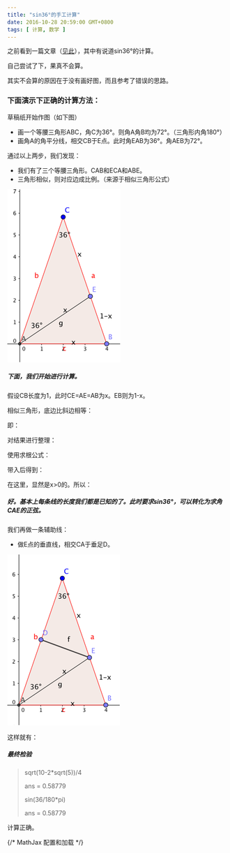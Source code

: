 ```yaml
---
title: "sin36°的手工计算"
date: 2016-10-28 20:59:00 GMT+0800
tags: [ 计算, 数学 ]
---
```


之前看到一篇文章（[见此](https://www.zhihu.com/question/51970177)），其中有说道sin36°的计算。

自己尝试了下，果真不会算。

其实不会算的原因在于没有画好图，而且参考了错误的思路。

<!-- truncate -->

### 下面演示下正确的计算方法：

草稿纸开始作图（如下图）

* 画一个等腰三角形ABC，角C为36°。则角A角B均为72°。（三角形内角180°）
* 画角A的角平分线，相交CB于E点。此时角EAB为36°。角AEB为72°。

通过以上两步，我们发现：

* 我们有了三个等腰三角形。CAB和ECA和ABE。
* 三角形相似，则对应边成比例。（来源于相似三角形公式）

![image](./assets2016/2016-10-27-sin36-1.png)

##### 下面，我们开始进行计算。

假设CB长度为1，此时CE=AE=AB为x。EB则为1-x。

相似三角形，底边比斜边相等：

<div dangerouslySetInnerHTML={{__html: "$$\\frac{BE}{AB} = \\frac{AB}{CB}$$"}} />

即：

<div dangerouslySetInnerHTML={{__html: "$$\\frac{1-x}{x} = \\frac{x}{1}$$"}} />

<div dangerouslySetInnerHTML={{__html: "$$x^2 = 1-x$$"}} />

对结果进行整理：

<div dangerouslySetInnerHTML={{__html: "$$x^2 +x-1= 0$$"}} />

使用求根公式：

<div dangerouslySetInnerHTML={{__html: "$$x=\\frac{-b\\pm\\sqrt{b^2-4ac}}{2a}$$"}} />

带入后得到：

<div dangerouslySetInnerHTML={{__html: "$$x=\\frac{-1\\pm\\sqrt{1^2+4}}{2}=\\frac{-1\\pm\\sqrt{5}}{2}$$"}} />

在这里，显然是x>0的。所以：

<div dangerouslySetInnerHTML={{__html: "$$x=\\frac{-1+\\sqrt{5}}{2}$$"}} />

##### 好。基本上每条线的长度我们都是已知的了。此时要求sin36°，可以转化为求角CAE的正弦。

我们再做一条辅助线：

* 做E点的垂直线，相交CA于垂足D。

![image](./assets2016/2016-10-27-sin36-2.png)

这样就有：

<div dangerouslySetInnerHTML={{__html: "$$\\sin36° = \\frac{DE}{AE}=\\frac{\\sqrt{AE^2-AD^2}}{AE}$$"}} />

<div dangerouslySetInnerHTML={{__html: "$$\\sin36° = \\frac{\\sqrt{x^2-0.5^2}}{x}$$"}} />

<div dangerouslySetInnerHTML={{__html: "$$\\sin36° = \\frac{\\sqrt{(\\frac{-1+\\sqrt{5}}{2})^2-0.5^2}}{\\frac{-1+\\sqrt{5}}{2}}$$"}} />

<div dangerouslySetInnerHTML={{__html: "$$\\sin36° = \\frac{\\sqrt{(\\frac{6-2\\sqrt{5}}{4})-\\frac{1}{4}}}{\\frac{-1+\\sqrt{5}}{2}}$$"}} />

<div dangerouslySetInnerHTML={{__html: "$$\\sin36° = \\frac{\\sqrt{\\frac{5-2\\sqrt{5}}{4}}}{\\frac{-1+\\sqrt{5}}{2}}$$"}} />

<div dangerouslySetInnerHTML={{__html: "$$\\sin36° = \\frac{\\frac{1}{2}\\sqrt{5-2\\sqrt{5}}}{\\frac{-1+\\sqrt{5}}{2}}$$"}} />

<div dangerouslySetInnerHTML={{__html: "$$\\sin36° = \\frac{\\sqrt{5-2\\sqrt{5}}}{-1+\\sqrt{5}}$$"}} />

<div dangerouslySetInnerHTML={{__html: "$$\\sin36° = \\frac{\\sqrt{5-2\\sqrt{5}} \\cdot \\sqrt{(\\sqrt{5}+1)^2}}{(\\sqrt{5}-1)(\\sqrt{5}+1)}$$"}} />

<div dangerouslySetInnerHTML={{__html: "$$\\sin36° = \\frac{\\sqrt{5-2\\sqrt{5}} \\cdot \\sqrt{(5+1+2\\sqrt{5})}}{4}$$"}} />

<div dangerouslySetInnerHTML={{__html: "$$\\sin36° = \\frac{\\sqrt{(5-2\\sqrt{5})} \\cdot \\sqrt{(6+2\\sqrt{5})}}{4}$$"}} />

<div dangerouslySetInnerHTML={{__html: "$$\\sin36° = \\frac{\\sqrt{10-2\\sqrt{5}}}{4}$$"}} />

##### 最终检验

> sqrt(10-2*sqrt(5))/4
>
> ans = 0.58779
>
> sin(36/180*pi)
>
> ans = 0.58779

计算正确。

{/* MathJax 配置和加载 */}
<script dangerouslySetInnerHTML={{
  __html: `
    window.MathJax = {
      tex: {
        inlineMath: [['$', '$'], ['\\\\(', '\\\\)']],
        displayMath: [['$$', '$$'], ['\\\\[', '\\\\]']],
        processEscapes: true,
        processEnvironments: true
      },
      options: {
        ignoreHtmlClass: 'tex2jax_ignore',
        processHtmlClass: 'tex2jax_process'
      },
      startup: {
        ready: () => {
          MathJax.startup.defaultReady();
          // 页面加载完成后重新处理数学公式
          setTimeout(() => {
            if (window.MathJax && window.MathJax.typesetPromise) {
              window.MathJax.typesetPromise();
            }
          }, 1000);
        }
      }
    };
  `
}} />
<script src="https://cdnjs.cloudflare.com/ajax/libs/mathjax/3.2.2/es5/tex-mml-chtml.min.js" async />


